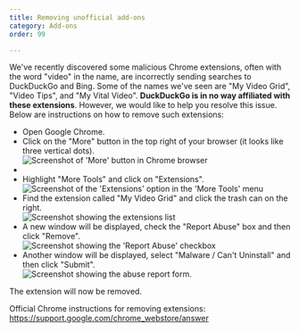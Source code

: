```yaml
---
title: Removing unofficial add-ons
category: Add-ons
order: 99

---
```

We've recently discovered some malicious Chrome extensions, often with the word "video" in the name, are incorrectly sending searches to DuckDuckGo and Bing. Some of the names we've seen are "My Video Grid", "Video Tips", and "My Vital Video". **DuckDuckGo is in no way affiliated with these extensions**. However, we would like to help you resolve this issue. Below are instructions on how to remove such extensions:

* Open Google Chrome.
* Click on the "More" button in the top right of your browser (it looks like three vertical dots).  
  ![Screenshot of 'More' button in Chrome browser](/edition-jekyll-template/images/206551aff3031c8cf9f13ff7faa371da.png)
* 
* Highlight "More Tools" and click on "Extensions".  
  <img alt="Screenshot of the 'Extensions' option in the 'More Tools' menu" src="/edition-jekyll-template/images/bbd144b87e15f3d3c73cff6e80111db7.png">
* Find the extension called "My Video Grid" and click the trash can on the right.  
  <img alt="Screenshot showing the extensions list" src="/edition-jekyll-template/images/fe52f1f957b13e62863e9a35751c710e.png">
* A new window will be displayed, check the "Report Abuse" box and then click "Remove".  
  <img alt="Screenshot showing the 'Report Abuse' checkbox" src="/edition-jekyll-template/images/9e9e45402c08135c09bfb54984b9f33f.png">
* Another window will be displayed, select "Malware / Can't Uninstall" and then click "Submit".  
  <img alt="Screenshot showing the abuse report form." src="/edition-jekyll-template/images/05562b93d03e75e9519af09faea2c02b.png">

The extension will now be removed.

Official Chrome instructions for removing extensions: https://support.google.com/chrome_webstore/answer